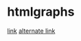 # htmlgraphs
[link](https://pikazu.github.io/htmlgraphs/)
[alternate link](https://pikazu.github.io)